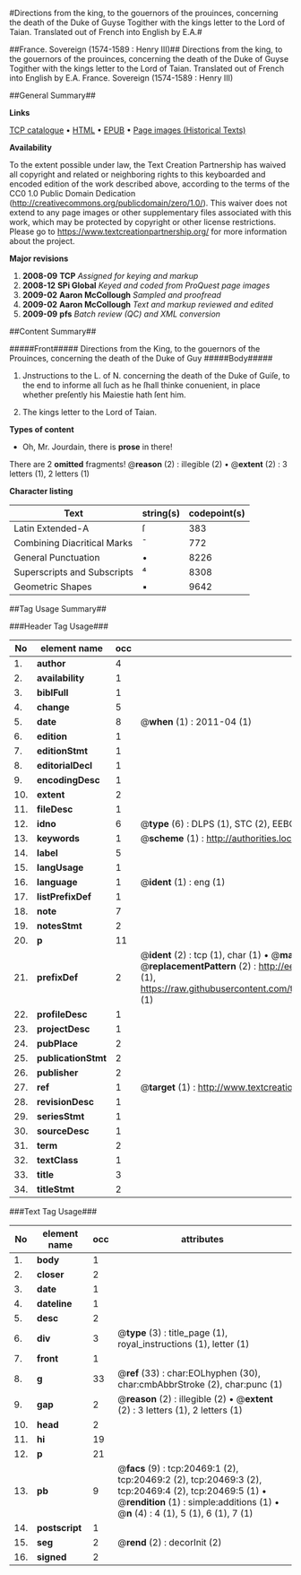 #Directions from the king, to the gouernors of the prouinces, concerning the death of the Duke of Guyse Togither with the kings letter to the Lord of Taian. Translated out of French into English by E.A.#

##France. Sovereign (1574-1589 : Henry III)##
Directions from the king, to the gouernors of the prouinces, concerning the death of the Duke of Guyse Togither with the kings letter to the Lord of Taian. Translated out of French into English by E.A.
France. Sovereign (1574-1589 : Henry III)

##General Summary##

**Links**

[TCP catalogue](http://www.ota.ox.ac.uk/tcp/)  • 
[HTML](http://tei.it.ox.ac.uk/tcp/Texts-HTML/free/A02/A02953.html)  • 
[EPUB](http://tei.it.ox.ac.uk/tcp/Texts-EPUB/free/A02/A02953.epub) • 
[Page images (Historical Texts)](https://historicaltexts.jisc.ac.uk/eebo-99854999e)

**Availability**

To the extent possible under law, the Text Creation Partnership has waived all copyright and related or neighboring rights to this keyboarded and encoded edition of the work described above, according to the terms of the CC0 1.0 Public Domain Dedication (http://creativecommons.org/publicdomain/zero/1.0/). This waiver does not extend to any page images or other supplementary files associated with this work, which may be protected by copyright or other license restrictions. Please go to https://www.textcreationpartnership.org/ for more information about the project.

**Major revisions**

1. __2008-09__ __TCP__ *Assigned for keying and markup*
1. __2008-12__ __SPi Global__ *Keyed and coded from ProQuest page images*
1. __2009-02__ __Aaron McCollough__ *Sampled and proofread*
1. __2009-02__ __Aaron McCollough__ *Text and markup reviewed and edited*
1. __2009-09__ __pfs__ *Batch review (QC) and XML conversion*

##Content Summary##

#####Front#####
Directions from the King, to the gouernors of the Prouinces, concerning the death of the Duke of Guy
#####Body#####

1. Jnstructions to the L. of N. concerning the death of the Duke of Guiſe, to the end to informe all ſuch as he ſhall thinke conuenient, in place whether preſently his Maiestie hath ſent him.

1. The kings letter to the Lord of Taian.

**Types of content**

  * Oh, Mr. Jourdain, there is **prose** in there!

There are 2 **omitted** fragments! 
 @__reason__ (2) : illegible (2)  •  @__extent__ (2) : 3 letters (1), 2 letters (1)

**Character listing**


|Text|string(s)|codepoint(s)|
|---|---|---|
|Latin Extended-A|ſ|383|
|Combining             Diacritical Marks|̄|772|
|General Punctuation|•|8226|
|Superscripts             and Subscripts|⁴|8308|
|Geometric Shapes|▪|9642|

##Tag Usage Summary##

###Header Tag Usage###

|No|element name|occ|attributes|
|---|---|---|---|
|1.|__author__|4||
|2.|__availability__|1||
|3.|__biblFull__|1||
|4.|__change__|5||
|5.|__date__|8| @__when__ (1) : 2011-04 (1)|
|6.|__edition__|1||
|7.|__editionStmt__|1||
|8.|__editorialDecl__|1||
|9.|__encodingDesc__|1||
|10.|__extent__|2||
|11.|__fileDesc__|1||
|12.|__idno__|6| @__type__ (6) : DLPS (1), STC (2), EEBO-CITATION (1), PROQUEST (1), VID (1)|
|13.|__keywords__|1| @__scheme__ (1) : http://authorities.loc.gov/ (1)|
|14.|__label__|5||
|15.|__langUsage__|1||
|16.|__language__|1| @__ident__ (1) : eng (1)|
|17.|__listPrefixDef__|1||
|18.|__note__|7||
|19.|__notesStmt__|2||
|20.|__p__|11||
|21.|__prefixDef__|2| @__ident__ (2) : tcp (1), char (1)  •  @__matchPattern__ (2) : ([0-9\-]+):([0-9IVX]+) (1), (.+) (1)  •  @__replacementPattern__ (2) : http://eebo.chadwyck.com/downloadtiff?vid=$1&page=$2 (1), https://raw.githubusercontent.com/textcreationpartnership/Texts/master/tcpchars.xml#$1 (1)|
|22.|__profileDesc__|1||
|23.|__projectDesc__|1||
|24.|__pubPlace__|2||
|25.|__publicationStmt__|2||
|26.|__publisher__|2||
|27.|__ref__|1| @__target__ (1) : http://www.textcreationpartnership.org/docs/. (1)|
|28.|__revisionDesc__|1||
|29.|__seriesStmt__|1||
|30.|__sourceDesc__|1||
|31.|__term__|2||
|32.|__textClass__|1||
|33.|__title__|3||
|34.|__titleStmt__|2||


###Text Tag Usage###

|No|element name|occ|attributes|
|---|---|---|---|
|1.|__body__|1||
|2.|__closer__|2||
|3.|__date__|1||
|4.|__dateline__|1||
|5.|__desc__|2||
|6.|__div__|3| @__type__ (3) : title_page (1), royal_instructions (1), letter (1)|
|7.|__front__|1||
|8.|__g__|33| @__ref__ (33) : char:EOLhyphen (30), char:cmbAbbrStroke (2), char:punc (1)|
|9.|__gap__|2| @__reason__ (2) : illegible (2)  •  @__extent__ (2) : 3 letters (1), 2 letters (1)|
|10.|__head__|2||
|11.|__hi__|19||
|12.|__p__|21||
|13.|__pb__|9| @__facs__ (9) : tcp:20469:1 (2), tcp:20469:2 (2), tcp:20469:3 (2), tcp:20469:4 (2), tcp:20469:5 (1)  •  @__rendition__ (1) : simple:additions (1)  •  @__n__ (4) : 4 (1), 5 (1), 6 (1), 7 (1)|
|14.|__postscript__|1||
|15.|__seg__|2| @__rend__ (2) : decorInit (2)|
|16.|__signed__|2||
